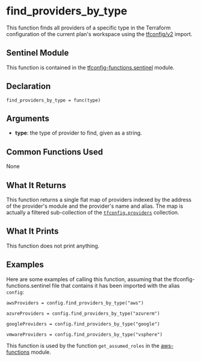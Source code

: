 # find_providers_by_type
This function finds all providers of a specific type in the Terraform configuration of the current plan's workspace using the [tfconfig/v2](https://www.terraform.io/docs/cloud/sentinel/import/tfconfig-v2.html) import.

## Sentinel Module
This function is contained in the [tfconfig-functions.sentinel](../../tfconfig-functions.sentinel) module.

## Declaration
`find_providers_by_type = func(type)`

## Arguments
* **type**: the type of provider to find, given as a string.

## Common Functions Used
None

## What It Returns
This function returns a single flat map of providers indexed by the address of the provider's module and the provider's name and alias. The map is actually a filtered sub-collection of the [`tfconfig.providers`](https://www.terraform.io/docs/cloud/sentinel/import/tfconfig-v2.html#the-providers-collection) collection.

## What It Prints
This function does not print anything.

## Examples
Here are some examples of calling this function, assuming that the tfconfig-functions.sentinel file that contains it has been imported with the alias `config`:
```
awsProviders = config.find_providers_by_type("aws")

azureProviders = config.find_providers_by_type("azurerm")

googleProviders = config.find_providers_by_type("google")

vmwareProviders = config.find_providers_by_type("vsphere")
```

This function is used by the function `get_assumed_roles` in the  [aws-functions](../../../aws/aws-functions/aws-functions.sentinel) module.
